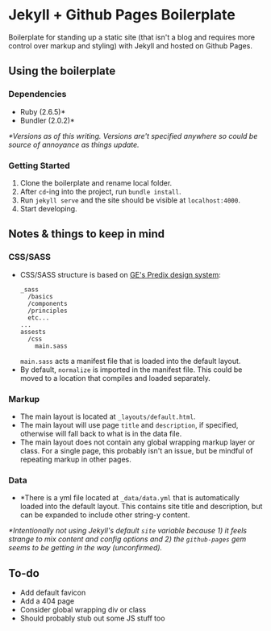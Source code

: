 # Jekyll + Github Pages Boilerplate
Boilerplate for standing up a static site (that isn't a blog and requires more control over markup and styling) with Jekyll and hosted on Github Pages.

## Using the boilerplate

### Dependencies
- Ruby (2.6.5)*
- Bundler (2.0.2)*

_*Versions as of this writing. Versions are't specified anywhere so could be source of annoyance as things update._

### Getting Started

1. Clone the boilerplate and rename local folder.
2. After `cd`-ing into the project, run `bundle install`.
3. Run `jekyll serve` and the site should be visible at `localhost:4000`.
4. Start developing.

## Notes & things to keep in mind

### CSS/SASS
- CSS/SASS structure is based on [GE's Predix design system](https://medium.com/ge-design/ges-predix-design-system-8236d47b0891):
  ```
  _sass
    /basics
    /components
    /principles
    etc...
  ...
  assests
    /css
      main.sass
  ```
  `main.sass` acts a manifest file that is loaded into the default layout.
- By default, `normalize` is imported in the manifest file. This could be moved to a location that compiles and loaded separately.

### Markup
- The main layout is located at `_layouts/default.html`.
- The main layout will use page `title` and `description`, if specified, otherwise will fall back to what is in the data file.
- The main layout does not contain any global wrapping markup layer or class. For a single page, this probably isn't an issue, but be mindful of repeating markup in other pages.

### Data
- *There is a yml file located at `_data/data.yml` that is automatically loaded into the default layout. This contains site title and description, but can be expanded to include other string-y content.

_*Intentionally not using Jekyll's default `site` variable because 1) it feels strange to mix content and config options and 2) the `github-pages` gem seems to be getting in the way (unconfirmed)._

## To-do
- Add default favicon
- Add a 404 page
- Consider global wrapping div or class
- Should probably stub out some JS stuff too
